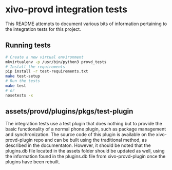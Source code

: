 # xivo-provd integration tests

This README attempts to document various bits of information pertaining to the integration tests for
this project.

## Running tests

```bash
# Create a new virtual environment
mkvirtualenv -p /usr/bin/python3 provd_tests
# Install the requirements
pip install -r test-requirements.txt
make test-setup
# Run the tests
make test
# or
nosetests -x
```

## assets/provd/plugins/pkgs/test-plugin

The integration tests use a test plugin that does nothing but to provide the basic functionality of a normal phone plugin,
such as package management and synchronization. The source code of this plugin is available on the xivo-provd-plugin repo
and can be built using the traditional method, as described in the documentaton. However, it should be noted that the
plugins.db file located in the assets folder should be updated as well, using the information found in the plugins.db file
from xivo-provd-plugin once the plugins have been rebuilt.

